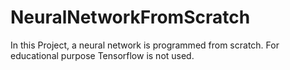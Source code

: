 # NeuralNetworkFromScratch
In this Project, a neural network is programmed from scratch. 
For educational purpose Tensorflow is not used.
